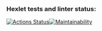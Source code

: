 ### Hexlet tests and linter status:
[![Actions Status](https://github.com/mccman1519/backend-project-44/workflows/hexlet-check/badge.svg)](https://github.com/mccman1519/backend-project-44/actions)[![Maintainability](https://api.codeclimate.com/v1/badges/9c99c366ee86687fd9eb/maintainability)](https://codeclimate.com/github/mccman1519/backend-project-44/maintainability)
